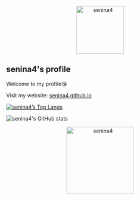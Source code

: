 <p align="center">
  <img alt="senina4" src="https://visage.surgeplay.com/face/512/e72aac60-5c46-46a3-aae6-98b0646a5030.png" width=128 height=128>
</p>

## senina4's profile

Welcome to my profile😘

Visit my website: [senina4.github.io](https://senina4.github.io)

[![senina4’s Top Langs](https://github-readme-stats.vercel.app/api/top-langs/?username=senina4&layout=compact)](https://github.com/anuraghazra/github-readme-stats)

![senina4's GitHub stats](https://github-readme-stats.vercel.app/api?username=senina4&show_icons=true&theme=radical)

<p align="center">
  <img alt="senina4" src="https://github.com/senina4/senina4/assets/84493324/74f017fb-e34d-444f-82a7-d2b6bacfd690" width=180 height=180>
</p>
